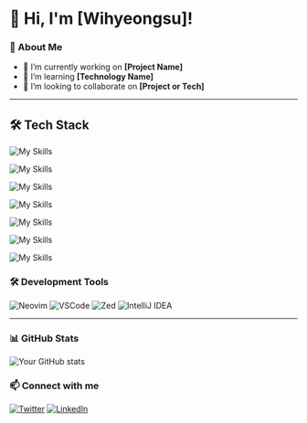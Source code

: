 # 👋 Hi, I'm [Wihyeongsu]!

### 🚀 About Me

- 🔭 I’m currently working on **[Project Name]**
- 🌱 I’m learning **[Technology Name]**
- 👯 I’m looking to collaborate on **[Project or Tech]**

---

## 🛠 Tech Stack
![My Skills](https://go-skill-icons.vercel.app/api/icons?i=html,typescript,react,zustand)

![My Skills](https://go-skill-icons.vercel.app/api/icons?i=css,tailwindcss)

![My Skills](https://go-skill-icons.vercel.app/api/icons?i=python,rust)

![My Skills](https://go-skill-icons.vercel.app/api/icons?i=java)

![My Skills](https://go-skill-icons.vercel.app/api/icons?i=tauri,nextjs)

![My Skills](https://go-skill-icons.vercel.app/api/icons?i=docker,podman)

![My Skills](https://go-skill-icons.vercel.app/api/icons?i=arch,nix,ubuntu)



### 🛠 Development Tools
![Neovim](https://img.shields.io/badge/Neovim-57A143?style=for-the-badge&logo=neovim&logoColor=white)
![VSCode](https://img.shields.io/badge/VSCode-007ACC?style=for-the-badge&logo=visualstudiocode&logoColor=white)
![Zed](https://img.shields.io/badge/Zed-1E1E1E?style=for-the-badge&logo=zed&logoColor=white)
![IntelliJ IDEA](https://img.shields.io/badge/IntelliJ%20IDEA-000000?style=for-the-badge&logo=intellijidea&logoColor=white)


---
### 📊 GitHub Stats

![Your GitHub stats](https://github-readme-stats.vercel.app/api?username=Wihyeongsu&show_icons=true&theme=radical)

### 📫 Connect with me

[![Twitter](https://img.shields.io/badge/Twitter-%231DA1F2.svg?style=flat&logo=Twitter&logoColor=white)](https://twitter.com/yourhandle)
[![LinkedIn](https://img.shields.io/badge/LinkedIn-%230077B5.svg?style=flat&logo=linkedin&logoColor=white)](https://linkedin.com/in/yourprofile)
